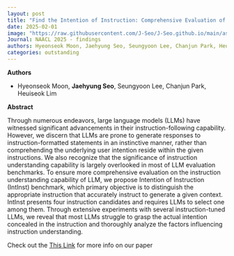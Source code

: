 ```yaml
---
layout: post
title: "Find the Intention of Instruction: Comprehensive Evaluation of Instruction Understanding for Large Language Models"
date: 2025-02-01
image: "https://raw.githubusercontent.com/J-Seo/J-Seo.github.io/main/assets/img/naacl2025.png"
Journal: NAACL 2025 - findings
authors: Hyeonseok Moon, Jaehyung Seo, Seungyoon Lee, Chanjun Park, Heuiseok Lim
categories: outstanding
---
```

**Authors**
- Hyeonseok Moon, **Jaehyung Seo**, Seungyoon Lee, Chanjun Park, Heuiseok Lim

**Abstract**

Through numerous endeavors, large language models (LLMs) have witnessed significant advancements in their instruction-following capability. However, we discern that LLMs are prone to generate responses to instruction-formatted statements in an instinctive manner, rather than comprehending the underlying user intention reside within the given instructions. We also recognize that the significance of instruction understanding capability is largely overlooked in most of LLM evaluation benchmarks. To ensure more comprehensive evaluation on the instruction understanding capability of LLM, we propose Intention of Instruction (IntInst) benchmark, which primary objective is to distinguish the appropriate instruction that accurately instruct to generate a given context. IntInst presents four instruction candidates and requires LLMs to select one among them. Through extensive experiments with several instruction-tuned LLMs, we reveal that most LLMs struggle to grasp the actual intention concealed in the instruction and thoroughly analyze the factors influencing instruction understanding.

Check out the [This Link][DOI] for more info on our paper

[DOI]: TBD


